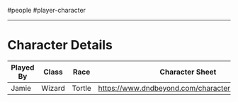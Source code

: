 #people #player-character 

---

# Character Details

| Played By | Class  | Race   | Character Sheet                                |
| --------- | ------ | ------ | ---------------------------------------------- |
| Jamie     | Wizard | Tortle | https://www.dndbeyond.com/characters/122796653 |
